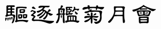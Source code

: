 <svg viewBox="0 0 210 48"><path d="M16.38 15.27c-.07-.84.1-1.5.53-1.85 0-.04.07-.07.1-.07l.14-.07c.38-.25 1.02-.42 1.82-.49 1.23-.07 2.76-.11 4.51-.11 1.79 0 3.93.14 6.3.32.56 0 .95.17 1.09.35.14.21.18.56.11.94-.07.35-.32.67-.67.88-.21.1-.66.1-1.26-.04-.67-.14-1.4-.28-2.21-.35-.8-.1-1.85-.17-3.04-.17s-2.17.07-2.9.14c-.7.03-1.37.17-1.93.28-.1 0-.24.04-.35.04v.56c-.14 2.44-.28 5.24-.28 8.32s0 5.22.04 6.27v1.3l1.78-.18c1.75-.17 3.61-.25 5.5-.21 1.89.07 4.27.32 7.14.66.56.08.66.43.31.95-.35.56-.77 1.08-1.23 1.5-.45.43-1.08.46-1.78.14-.8-.35-1.57-.63-2.27-.76-.67-.18-1.65-.32-2.91-.39-1.22-.07-2.45-.04-3.6.07-1.16.1-2.1.28-2.63.45-.56.11-1.05.32-1.4.49-.87.43-1.54.39-1.99-.13-.42-.49-.35-1.19.28-1.93.17-.25.42-.42.63-.49-.04-.28-.04-.63 0-.94.14-2.94.17-6.09.17-9.32v-6.16zm4.8 2.8c0-.7.1-1.22.31-1.5.21-.25.53-.32.88-.32s.73.07.98.11c.56-.04 1.61-.11 3.15-.11.77-.07 1.4 0 1.85.25.46.24.63.63.49 1.05-.11.38-.14.8-.14 1.15v.42c0 .43-.11.91-.32 1.34-.17.38-.52.73-.9.94-.42.21-.91.25-1.44.14-.56-.07-1.16-.07-1.68-.07-.53 0-.91.07-1.08.14-.63.17-1.16.17-1.47-.04-.32-.2-.53-.94-.6-2.2 0-.49-.03-.95-.03-1.3zm5.28 1.41c.11-.08.17-.32.17-.74s-.03-.74-.1-.81c-.14-.1-.73-.13-1.71-.13-.95 0-1.54.1-1.69.2-.06.07-.13.35-.13.77 0 .39.07.67.1.74.07.07.46.11 1.08.07.64-.03 1.16-.07 1.55-.07.42 0 .66 0 .73-.03zm-7.21 5.7c0-.7.11-1.23.32-1.51.21-.2.56-.31.87-.27.35 0 .74.07 1.02.1.21-.03.66-.1 1.36-.14.74-.07 1.4.04 1.86.25.42.24.59.62.45 1.05-.1.38-.14.8-.14 1.15v1.09c0 .45-.11.94-.28 1.32-.18.43-.53.78-.94.98-.42.18-.88.22-1.44.14h-.6c-.17 0-.31.04-.38.04-.63.18-1.12.18-1.47 0-.31-.21-.52-.98-.6-2.21 0-.8-.03-1.5-.03-1.99zm2.45 2.17c.25 0 .53-.03.73-.03.18 0 .32-.04.35-.04.18-.11.25-.49.25-1.08 0-.63-.07-1.05-.17-1.16-.08-.04-.35-.04-.84-.04-.46 0-.74.07-.81.11-.1.07-.18.49-.18 1.12 0 .59.08.98.15 1.09.03.03.24.03.52.03zm4.13-2.31c0-.7.1-1.22.32-1.51.17-.21.52-.31.87-.28.35 0 .7.07.98.11.25-.04.77-.11 1.51-.14.77-.07 1.4.03 1.85.28.46.21.63.59.49 1.02-.1.41-.14.8-.14 1.15v.8c0 .46-.1.95-.31 1.37-.18.38-.53.73-.92.94-.41.22-.9.25-1.43.14h-.7c-.21 0-.38.08-.45.08-.6.17-1.12.17-1.47-.04-.28-.21-.5-.98-.56-2.21 0-.66-.04-1.29-.04-1.71zm2.45 1.89c.35 0 .63-.03.84-.03l.35-.04c.14-.07.21-.39.21-.94 0-.56-.07-.92-.14-.99-.07-.06-.38-.06-.87-.06-.49.03-.84.1-.91.13-.08.04-.11.39-.11.95 0 .52.03.87.07.95.04.03.25.03.56.03zM2.1 28.19c.38-.24.77-.24 1.08 0 .32.24.53.56.56.88.04.31-.1.76-.41 1.36l-.95 1.99c-.11.21-.25.35-.35.39-.14 0-.25-.07-.25-.24-.03-.21-.1-.39-.13-.57-.14-.94-.18-1.85-.14-2.69 0-.45.17-.84.59-1.12zm2.66.14c.35-.31.7-.38 1.05-.18.32.22.56.5.63.77.07.28 0 .67-.21 1.23-.21.56-.42 1.19-.63 1.82-.07.21-.17.35-.28.39-.14.03-.24-.04-.28-.14l-.21-.57c-.21-.77-.42-1.5-.45-2.27-.08-.38.03-.77.38-1.05zm7.04-4.76c1.36.14 2.31.38 2.8.66.59.53.87 1.05.8 1.58 0 .32-.21.87-.49 1.68-.31.73-.49 1.75-.56 2.91-.07 1.12-.52 2.41-1.22 3.84-.6 1.09-1.26 1.68-1.93 1.68-.7 0-.84-.42-.49-1.22 1.33-3.22 2.07-5.63 2.07-7.14-.15-1.05-.5-1.72-.95-2.06-.14-.14-.66-.28-1.57-.32-.88-.03-2.04.07-3.33.35-1.3.28-2.24.63-2.66.94-1.05.43-1.82.35-2.31-.14-.49-.52-.24-1.22.7-1.95.28-.25.49-1.79.52-4.59 0-2.77 0-5.01-.06-6.62-.04-.84.1-1.43.41-1.82.35-.38.74-.56 1.05-.52.39 0 .67.07.74.07.63 0 1.93 0 3.75-.03 1.85-.04 3.32-.08 4.41-.08.35 0 .73.21 1.05.63.31.42.31.81.03 1.2-.31.38-1.01.55-1.96.52l-1.5-.07c-.11.45-.18 1.19-.18 2.1.28 0 .63.03.88.03 1.18-.03 1.92.07 2.2.35.28.28.38.6.25.92-.11.35-.6.55-1.37.55-.7 0-1.36-.03-2-.03v2.28c.25 0 .53.03.78.03 1.19-.03 1.92.07 2.2.35.28.28.39.6.25.95-.11.31-.6.52-1.37.52-.66 0-1.29-.04-1.86-.04 0 1.26.08 2.1.11 2.45.28 0 .56 0 .81.04zM5.28 17.3c-.06.6-.14 1.33-.14 2.07.43-.14 1.02-.17 1.79-.14h1.85c0-.31.04-.7.04-1.05 0-.42-.04-.84-.04-1.19-1.01 0-1.85.1-2.55.24-.39.07-.7.07-.95.07zM5 21.37c-.03.49-.1 1.01-.1 1.54.07.8.53 1.15 1.26 1.01.84-.14 1.64-.28 2.38-.31 0-.08.04-.21.07-.29.07-.41.14-1.19.14-2.24-.98 0-1.82.11-2.52.25-.49.07-.95.1-1.23.04zm.98-8.23c-.38.24-.59.88-.52 1.78 0 .11-.03.21-.03.28.38-.07.87-.07 1.5-.07h1.82c0-1.01-.03-1.75-.07-2.1-1.54-.14-2.48-.06-2.7.11zm1.4 14.81c.32-.28.67-.36 1.02-.18s.6.42.67.7c.06.21 0 .63-.14 1.12-.15.49-.32 1.08-.5 1.68-.03.21-.14.35-.24.42-.11.03-.21-.04-.28-.17l-.24-.53c-.29-.63-.49-1.29-.64-1.89-.06-.42.04-.84.35-1.15zm2.53-.5c.27-.31.62-.38.97-.24s.6.35.7.63c.08.21.08.63-.06 1.16l-.39 1.75c-.03.17-.14.31-.25.38-.06.04-.2-.04-.27-.18l-.25-.45c-.28-.67-.56-1.33-.73-1.96-.08-.39 0-.73.28-1.09zm32.72-12.91c.53.53.7.94.49 1.19-.17.24-.63.28-1.26.14s-1.33-.28-2.03-.39c-.74-.14-1.26-.38-1.47-.7-.21-.35-.21-.76 0-1.11.17-.35.52-.64.98-.85.42-.2.88-.24 1.26-.1.32.14.63.35.77.6.31.35.77.8 1.26 1.22zm0 4.23c.84.6 1.15 1.3.98 1.93-.03.38-.56.98-1.47 1.68-.7.53-1.43.98-2.21 1.26.35.24.81.67 1.3 1.16.21.2.45.35.67.45.63.21 1.05.52 1.18.88.15.34 0 .73-.38 1.15-.35.63-.77 1.12-1.19 1.54-.42.38-.7.74-.73 1.05-.04.7.28.98 1.05.88 1.12-.08 3.18-.04 6.05.1 2.9.1 6.02.49 9.28 1.02 3.28.49 6.65.8 10.04.8.94 0 1.43.14 1.43.49s-.31.81-.94 1.36c-.63.56-1.75 1.09-3.22 1.58-1.47.49-2.87.46-4.16-.11-4.8-1.85-8.58-2.9-11.28-3.11-2.69-.21-5.38-.21-8.05.04a3.61 3.61 0 01-1.85-.43c-.63-.27-.98-.73-1.05-1.26-.07-.45.1-1.11.49-1.81.28-.53.77-1.16 1.36-1.69.5-.21.7-.56.57-.94-.14-.35-.6-.63-1.3-.73-.7-.14-1.29-.39-1.72-.67-.49-.24-.7-.56-.62-.94.07-.43.45-.78 1.01-.95 0 0 .04-.07.11-.1.07-.08.24-.18.38-.25.56-.38 1.09-.88 1.57-1.33.5-.49.81-.95.81-1.19.07-.42-.28-.91-1.08-1.4-.28 0-.63.04-.98.14-.35.11-.77.35-1.3.63-.77.14-1.08-.07-1.01-.6.06-.48.45-1.05 1.15-1.53.63-.5 1.26-.57 1.79-.22.49.35 1.32.7 2.41.95.46 0 .77.1.91.17zm20.05-6.79c-.06.42-.45.84-1.08 1.27-.6.38-1.43.48-2.31.34-.84-.07-1.79-.14-2.87-.14-.07.18-.21.35-.32.49-.42.49-.94 1.16-1.64 1.93l-.7.7c.77.14 1.68.56 2.69 1.12 1.19.7 2.11 1.43 2.67 2.17.03.04.1.14.13.21.04-.07.14-.17.25-.28l2.1-3.12c.42-.45.94-.49 1.5-.03.57.49.84 1.05.81 1.51-.07.48-.46.87-1.08 1.12-.29.06-.91.38-1.75.87-.25.07-.5.21-.64.32.14.06.35.17.53.31.25.14.52.31.84.45.35.11.84.32 1.37.6.59.28 1.12.49 1.6.66.46.15.99.32 1.61.39.64.14.74.49.35.95-.38.49-1.08.94-2.13 1.25-.98.35-1.89.15-2.59-.55l-1.23-1.4c-.24-.25-.48-.49-.7-.64.08.77-.1 1.72-.41 2.74-.43 1.11-1.16 2.3-2.14 3.53-.95 1.29-1.79 1.92-2.38 1.92-.59 0-1.12-.27-1.43-.73-.35-.42-.15-.94.62-1.51.39-.28.95-.76 1.62-1.5.66-.66 1.19-1.4 1.57-2.06.35-.7.59-1.34.59-1.86 0-.7-.24-1.36-.76-2.1-.08.24-.25.52-.39.77-.6 1.23-1.54 2.49-2.63 3.71-1.12 1.23-2.23 2.24-3.28 2.9-1.05.63-1.86.88-2.42.74-.52-.14-.73-.46-.7-.91 0-.42.46-.95 1.3-1.44 1.53-.8 3-1.88 4.33-3.18 1.37-1.33 2.25-2.55 2.66-3.74-.21-.14-.49-.32-.7-.43-.17-.1-.41-.17-.62-.24-.11.31-.35.7-.64 1.05-.66 1.01-1.6 2.06-2.69 3.11-1.08 1.02-2.17 1.79-3.22 2.35-1.09.49-1.92.67-2.45.46-.52-.18-.7-.53-.66-.99.07-.38.59-.87 1.43-1.29 1.51-.6 2.94-1.47 4.34-2.48 1.15-.92 2-1.86 2.49-2.73-.7-.18-1.27-.25-1.75-.29l-.21.21c-1.23.95-2.56 1.79-3.93 2.35-.73.31-1.36.31-1.85.03-.49-.24-.8-.7-.95-1.22-.13-.49.18-.84.92-.95.59-.07 1.26-.24 2.03-.52a12.6 12.6 0 002.38-1.12c.84-.49 1.5-1.01 2.06-1.54.49-.56.87-.98 1.01-1.33l.25-.6c-1.5.11-2.66.32-3.43.6-1.43.38-2.31.38-2.62-.04-.35-.42-.35-.9 0-1.47.31-.56.9-.94 1.82-1.15.83-.18 1.75-.21 2.58-.14.25 0 1.2.03 2.77.03h6.68c1.02 0 1.44.21 1.4.56zm30.91 1.3c.24.21.32.52.21.87-.11.35-.52.53-1.3.53h-2.02c0 .1 0 .39.03.74v.87c.91 0 1.54.11 1.86.31.35.22.59.46.66.67.07.21.04.46-.1.7-.11.21-.21.42-.25.56-.14.67-.42 1.23-.7 1.54-.25.28-.66.35-1.15.28-.11-.03-.25-.07-.32 0-.03.14-.03.46-.03.95v.59c.7 0 1.25-.03 1.6-.03.46 0 .92-.04 1.26-.11.39-.07.71-.14.84-.18.18-.03.32 0 .35.08.04.1-.17.48-.59 1.12-.46.63-.87 1.05-1.22 1.18-.11.07-.29.04-.46-.03-.18-.07-.53-.14-1.05-.17-.53-.04-1.08-.04-1.64 0-.57.03-1.02.13-1.37.24-.35.1-.63.24-.77.39-.63.34-1.15.52-1.4.52-.28 0-.6-.21-.91-.63-.28-.42-.45-.8-.45-1.12 0-.32.1-.59.24-.81.28-.52.42-1.32.35-2.23.07-1.65 0-2.98-.21-3.89-.17-.84-.24-1.44-.21-1.72-.21-.42-.14-.83.21-1.18.35-.32 1.12-.46 2.28-.43 1.43 0 2.86.08 4.2.08 1.08-.04 1.81.06 2.06.31zm-5.95 8.89c.31-.07.77-.1 1.33-.14 0-.07 0-.38-.04-.84v-.81c0-.03 0-.06-.03 0-.35 0-.87.11-1.47.22h-.74c0 .94.08 1.5.14 1.64.04.07.35.03.81-.07zm-.63-6.9c-.07.25-.18.67-.18 1.16.25-.07.6-.07.92-.07h1.18c0-.07.04-.11.04-.18v-.87c0-.28-.04-.53-.04-.63-.7 0-1.36.04-1.85.1 0 .11-.03.29-.07.49zm-.24 3.89c.24-.04.59-.04.98 0 .2 0 .59-.04 1.05-.04.42 0 .9-.06 1.39-.06.32 0 .56-.08.64-.14.17-.18.28-.57.28-1.09 0-.07 0-.14-.08-.18-.06-.07-.28-.13-.48-.17-.57 0-1.12.07-1.55.07-.45.03-1.05.14-1.57.25-.28.03-.52.07-.66.07v1.29zm10.64.17c.21-.13.45-.1.73.18.63.56 1.47 1.26 2.52 2.03.63.49.77.94.49 1.33-.28.35-.73.6-1.37.63-.59.03-1.15-.32-1.71-1.02-.21-.38-.49-1.15-.8-2.23-.14-.43-.08-.77.14-.92zm1.78 6.44c.39.36.56.88.53 1.61-.08.35-.11.81-.11 1.37s-.07 1.47-.18 2.62c0 .21-.06.46-.06.67l3.56.42c.57.07.64.42.32.98-.35.53-.77 1.08-1.22 1.5-.46.39-1.09.43-1.79.14-.91-.41-1.71-.73-2.49-.91-.73-.2-1.78-.35-3.14-.42-1.37-.03-2.7-.03-4.03.04-1.3.1-2.24.28-2.87.42-.56.17-1.12.38-1.54.6-.84.41-1.54.38-1.96-.14-.42-.53-.35-1.2.28-1.97.32-.38.81-.59 1.29-.56.15 0 .42-.03.85-.03 0-.21 0-.49-.04-.77v-4.55c0-.7.14-1.22.42-1.47.28-.25 1.05-.35 2.21-.35 3.04-.07 5.81 0 8.22.14.77.07 1.4.31 1.75.66zm-3.64 5.95l1.96.11v-.6c.04-.94.04-1.85.04-2.62 0-.8-.07-1.26-.11-1.29-.28-.29-.91-.53-1.78-.6-.08.56-.11 1.43-.11 2.66v2.34zm-3.43-.03h1.89c.07-.28.14-1.12.14-2.49 0-1.33 0-2.2-.03-2.55-.39 0-.81.03-1.23.03h-.77c-.07.43-.07 1.3-.07 2.63 0 1.22.03 2.03.07 2.38zm-1.57-4.87c-1.09.11-1.68.32-1.79.53 0 .07-.07.49-.07 1.22v2.31c0 .39-.03.77-.11 1.09.22 0 .5-.07.78-.07.38-.07.8-.11 1.19-.11 0-.07.03-.14.03-.17.07-.35.07-1.15.07-2.45 0-1.15-.03-1.92-.1-2.35zm2.55-7.55c-.07-.25 0-.57.24-.81.53-.39.99-.77 1.34-1.12.31-.35.63-.7.76-.94.14-.18.32-.46.39-.7.07-.28.14-.53.14-.74-.07-.46-.17-.88-.24-1.12-.07-.25-.07-.52.03-.7.14-.21.42-.32.81-.28.41 0 .76.28 1.05.66.24.42.31.85.17 1.26-.07.14-.11.39-.14.64.24.06.56.17.91.24.94.07 1.79.11 2.45.11.7 0 1.16-.07 1.44-.11.63-.18.87 0 .77.49-.11.45-.42 1.02-.84 1.54-.39.49-.95.66-1.51.46-.31-.32-.7-.6-1.05-.81-.49-.11-1.05-.11-1.68.03-.42.07-.77.04-1.05-.1 0 .03-.07.1-.07.14-.21.35-.49.74-.74 1.08-.28.36-.62.67-1.01.99-.42.38-.84.52-1.33.45-.46-.11-.74-.35-.84-.66zm-14.84-1.23c.28-.24.52-.31.81-.17.27.13.45.35.52.55.07.25.04.67-.11 1.13-.14.52-.31 1.08-.45 1.71-.03.14-.14.28-.21.31-.07.04-.14 0-.21-.14a1.83 1.83 0 00-.18-.41c-.2-.7-.38-1.44-.45-2.1-.07-.32.04-.64.28-.88zm-.14 6.86c.28-.24.56-.32.81-.18.27.15.45.32.52.53.11.28.07.77-.07 1.37-.14.63-.35 1.33-.49 2.03-.03.13-.14.27-.17.31-.08.04-.18 0-.25-.14-.04-.14-.1-.28-.17-.42-.22-.88-.39-1.82-.46-2.66-.07-.32.04-.63.28-.84zm4.72 10.71c-.52.28-1.01.21-1.4-.18-.38-.31-.62-1.11-.69-2.2-.07-1.09-.11-3.05-.11-5.78v-3.57c-.81-.03-1.86-.03-2.94.04-.42 0-.77.03-1.12.07 0 1.29-.1 2.48-.17 3.6-.22 1.79-.53 3.26-.88 4.31a22.04 22.04 0 01-1.26 2.69c-.74.88-1.36 1.33-1.93 1.33-.56 0-.91-.28-.97-.73-.11-.49.13-1.22.8-2.1.63-1.09 1.08-2.14 1.44-3.08.34-.94.62-2.31.77-4.06 0-.49.03-1.02.03-1.61-.07 0-.18.07-.24.11-1.12.31-1.83.31-2.07-.04-.24-.32-.24-.74 0-1.12.24-.42.73-.77 1.4-.91.32-.07.67-.18.94-.18 0-1.36-.03-3.04-.06-4.86-.04-.56 0-1.05.06-1.33.11-.35.32-.63.56-.84.28-.21.84-.25 1.68-.18.04 0 .15.04.25.04 0-.04.07-.11.1-.14.42-.77.74-1.4.81-1.79.1-.42.14-.83.07-1.12-.03-.59.35-.94 1.12-1.01.77-.04 1.33.21 1.65.7.27.45.24.98-.18 1.43-.35.32-.81.77-1.26 1.27-.31.27-.6.52-.81.73.15 0 .32.03.46.03 1.05.04 1.86.04 2.38 0 .77-.06 1.43.11 1.86.53.38.42.49 1.12.2 2.03-.27.91-.52 2.48-.59 4.58h.45c.78 0 1.16.18 1.13.5-.07.28-.39.63-.88.94-.25.14-.49.24-.74.28v.32c0 3.18.22 6.26.67 9.2.18 1.16 0 1.86-.53 2.1zm-6.22-13.37c.31 0 .7.03 1.15.03h2.91c0-.62.03-1.29.07-1.85.07-1.93 0-2.98-.22-3.05-.28-.14-.9-.17-1.92-.17-1.05 0-1.64.07-1.82.14-.17.1-.24 1.4-.17 3.85v1.05zm42.14-5.71c.27-.38.62-.52.87-.38.28.1.45.45.45 1.02 0 .2-.1.45-.24.63.91.07 2.31.17 4.13.17 2.49 0 5.15.1 7.91.31 1.22 0 2.1.32 2.49.88.41.6.45 1.4.1 2.34-.17.57-.31 1.2-.39 1.9-.1.66-.1 2.06-.03 4.09 0 1.51-.17 2.87-.52 3.96-.35 1.08-.85 2.09-1.51 2.87-.67.8-1.71 1.46-3.08 1.95-1.57.6-2.8.63-3.61.04-.83-.59-1.36-1.16-1.43-1.64-.1-.5.11-.78.73-.81.95.14 2.04.11 3.05-.14 1.02-.28 1.89-.77 2.49-1.4.63-.6 1.08-1.44 1.33-2.38.24-.94.38-2.21.38-3.78-.1-1.16-.21-2.24-.28-3.19-.03-.94-.25-1.67-.49-2.06-.39-.53-1.05-.88-1.89-.98-2.45-.14-4.37-.21-5.6-.14-1.22.07-2.55.24-3.92.46-.77.13-1.43-.04-1.89-.57-.45.32-.98.67-1.47.95-.98.49-1.92.87-2.73 1.05-1.26.21-2.13.18-2.63-.18-.45-.31-.59-.73-.41-1.12.21-.41.8-.76 1.78-.98 1.26-.17 2.52-.52 3.75-1.08 1.22-.52 2.1-1.12 2.66-1.79zm-1.05 7.42c.38.5.45.85.31 1.05-.17.15-.56.15-1.09 0-.52-.13-1.11-.34-1.71-.48-.63-.14-1.05-.39-1.19-.7-.14-.29-.14-.6.04-.88.17-.28.49-.52.91-.67.35-.14.73-.17 1.01-.03.32.14.56.35.63.56.25.35.63.73 1.09 1.15zM125.9 22c.42.07.7.31.73.7.04.42-.03.77-.21.94-.21.28-.66.53-1.26.74-.63.2-1.33.49-2.1.69-.21.08-.42.08-.53.04-.06-.07-.06-.18 0-.31.11-.14.25-.35.32-.49.6-.78 1.23-1.44 1.93-2.04.28-.24.66-.35 1.12-.27zm3.92 4.47c-.07.43-.46.85-1.09 1.26-.6.39-1.43.49-2.31.35-1.29-.17-2.97-.27-4.9-.27 0 1.22-.07 2.62-.07 4.16.03 1.3-.03 2.31-.17 3.08-.15.73-.42 1.19-.77 1.29-.35.11-.7-.03-.95-.38-.24-.35-.42-1.37-.45-3.01v-3.33c-.63.78-1.37 1.58-2.24 2.35-1.09.87-2.14 1.61-3.12 2.03-1.33.49-2.27.59-2.83.32-.56-.29-.77-.67-.64-1.16.15-.49.7-.94 1.75-1.33 1.44-.46 2.91-1.12 4.28-1.96 1.01-.67 1.85-1.37 2.41-2.03-2.52.07-4.41.28-5.64.7-1.43.38-2.3.38-2.62-.04-.35-.42-.35-.91 0-1.47.32-.56.91-.94 1.82-1.15.84-.18 1.72-.21 2.59-.14.35.03 1.71.1 3.96.1h.35c0-.73.03-1.32.03-1.75-.07-1.15 0-1.99.21-2.48.18-.49.46-.8.81-.88.35-.1.7.04.94.46.28.38.46 1.12.46 2.17-.04.66-.07 1.54-.07 2.48 1.89 0 4.16.08 6.82.08 1.05 0 1.47.21 1.44.55zm-5.04 3.15c.55.15 1.08.25 1.57.25.81 0 1.37.31 1.51.8.14.5.07 1.02-.28 1.51-.35.45-.85.59-1.47.45-.49-.14-1.13-.45-1.83-1.01-.66-.53-1.22-1.01-1.53-1.44-.32-.48-.42-.8-.28-.94.14-.17.45-.17.8-.04.49.18.98.32 1.51.42zm4.37-16.9c-.07.07-.14.17-.18.25.56 0 1.13.03 1.69.03 2.94.07 4.79.17 5.46.17.84.04 1.29.18 1.36.46.07.28-.17.77-.77 1.44-.59.7-1.19 1.18-1.78 1.4-.56.2-1.33.17-2.25-.15-.83-.31-1.99-.69-3.5-1.01-.35-.07-.73-.14-1.05-.18l-.24.81c-.24.73-.56 1.23-.87 1.43-.32.21-.6.15-.74-.2-.17-.35-.21-.88-.1-1.51 0-.28.07-.56.07-.77-1.09-.11-2.42-.17-3.85-.25-1.44.04-3.08.18-4.83.39 0 .31.03.67.06 1.02 0 .48-.13.9-.35 1.18-.24.25-.52.25-.76.04-.29-.21-.53-.63-.67-1.12-.07-.32-.17-.63-.21-.88-1.82.28-3.36.7-4.66 1.16-1.36.49-2.23.63-2.65.42-.39-.21-.6-.6-.6-1.05 0-.49.28-1.05.91-1.61.63-.6 1.37-.91 2.24-.98 1.26-.07 2.66-.18 4.17-.21-.07-.32-.22-.63-.32-.91-.17-.39-.03-.81.45-1.19.43-.38.99-.42 1.58-.07.63.35.87.77.77 1.19-.03.21-.03.56-.03.95.91 0 1.96-.04 3.01-.04h5.95c.03-.31.07-.6.07-.74 0-.62.28-1.08.84-1.26.59-.21 1.11-.06 1.54.39.45.49.52.95.24 1.4zm28.25 13.2c-3.02.03-4.97.14-5.74.24h-.28c-.67 1.68-1.37 3.15-2.1 4.31-.95 1.5-2 2.86-3.05 3.95-.52.49-1.05.8-1.54.87-.46.11-.87 0-1.22-.31-.35-.35-.53-.7-.53-1.01 0-.29.32-.7.84-1.16 2.49-2.38 4.38-4.76 5.57-7.07 1.15-2.31 1.82-4.37 1.82-6.09 0-1.72-.07-3.36-.25-4.8-.14-.94-.1-1.64.14-2.03.28-.42.6-.59.91-.59l1.23.07c.63 0 2.48.03 5.49.03h5.32c.67 0 1.16.21 1.47.56.35.36.56.67.63 1.02.04.31-.07.7-.31 1.05-.25.35-.42.81-.49 1.29-.08.7-.18 2.98-.18 6.8 0 3.77.21 6.47.63 8.04.42 1.58.39 2.84-.03 3.75-.28.45-.67.77-.98.8-.39.04-.74-.07-1.02-.31-.28-.25-.45-.6-.49-.95-.24-2.97-.38-5.77-.38-8.29-.84-.14-2.66-.17-5.46-.17zm-5.32-1.93c1.05.1 2.9.18 5.56.18 2.66-.04 4.41-.15 5.25-.22 0-.87.04-1.78.11-2.52 0-.56.03-1.05.03-1.5-.7-.14-2.35-.21-4.9-.21-2.66.04-4.34.14-5 .21-.25 1.26-.6 2.63-1.05 4.06zm1.43-9.31c-.24.35-.38 1.47-.38 3.15.84.14 2.62.21 5.25.21 2.38-.04 3.95-.11 4.69-.17-.04-1.69-.25-2.8-.6-3.23-.14-.14-.52-.27-1.05-.38-.56-.11-1.99-.14-4.24-.07-2.23.03-3.46.21-3.67.49zm47.11 3.71c.6.35.98.7 1.19.94.21.32.11.84-.24 1.44-.21.35-.42.91-.7 1.54-.29.66-.53 1.3-.7 1.89-.29.8-.67 1.33-1.16 1.57-.53.25-1.12.29-1.82.11-1.51-.42-3.5-.6-5.98-.6-2.45.04-4.24.32-5.22.74-.49.28-.91.25-1.26-.04-.35-.28-.66-.91-.95-1.78-.59-2.17-1.05-3.53-1.25-3.88-.28-.64-.28-1.16-.04-1.55.28-.42.94-.66 1.96-.7 1.02-.03 2.52-.14 4.45-.2 1.92-.07 4.55-.07 7.87 0 1.96 0 3.26.2 3.85.52zm-7.17 5.25c1.22 0 2.41.03 3.53.11.49 0 .88-.04 1.02-.11.13-.07.28-.14.35-.28.31-1.05.66-1.99.87-2.87.07-.24 0-.46-.21-.59-.21-.14-.7-.22-1.4-.22-1.5-.03-2.94-.03-4.16.04-.04.31-.07.98-.07 2.03 0 1.02.07 1.68.07 1.89zm-2.38-3.99c-2.42 0-4.27.14-5.46.28a.81.81 0 00-.56.32c-.07.13-.11.35-.11.48.11.84.35 1.75.7 2.77.07.11.21.28.35.35.14.07.39.1.67.07 1.5-.1 3.01-.21 4.41-.25 0-.1.03-.2.06-.27.04-.22.08-.84.08-1.79 0-.98-.08-1.58-.11-1.79 0-.06-.03-.14-.03-.17zm-4.73 1.78c0-.35.21-.59.49-.59.35-.03.8 0 1.3.07.52.07 1.01.17 1.36.24.39.15.63.32.63.5 0 .17-.17.31-.52.38l-1.89.24c-.49.07-.88 0-1.09-.14-.21-.1-.28-.35-.28-.7zm11.44.04c.04.35-.1.6-.41.63-.35.1-.81.17-1.37.17h-1.43c-.46-.03-.7-.17-.7-.31 0-.18.1-.35.41-.49.81-.25 1.44-.49 1.93-.63s.87-.17 1.16-.07c.24.1.41.35.41.7zm-19.95-1.96c-.48-.03-.94-.35-1.22-.98-.24-.6-.24-1.01-.03-1.3.2-.24.84-.45 1.71-.59.77-.07 1.99-.42 3.64-.98 1.65-.59 3.4-1.4 5.25-2.34 1.82-1.02 2.98-1.75 3.4-2.21.35-.49.73-.73 1.08-.73.39 0 .67.06.81.31l.03.14c.42.39 1.4.98 2.8 1.71 1.72.88 3.88 1.75 6.33 2.45 2.49.74 4.31 1.09 5.54 1.09 1.29 0 1.68.21 1.26.74-.46.55-1.3 1.11-2.49 1.75-1.16.59-2.27.59-3.22-.04-3.43-2.06-5.88-3.43-7.28-4.1-1.4-.7-2.38-1.11-2.94-1.26-.38-.14-.84-.2-1.22-.2l-3.36 2.16H189c1.96-.03 3.82-.06 5.6-.06 1.02-.04 1.72.06 1.96.27.25.25.32.56.25.88-.11.28-.56.45-1.26.45-1.58 0-3.02 0-4.17.04-1.15 0-2.17.14-3.01.28-.87.18-1.5.07-1.71-.35-.11-.24-.14-.46-.08-.67-.06 0-.17.08-.24.15-2.59 1.5-4.79 2.51-6.51 3.04-.8.24-1.5.35-2 .35zm8.13 16.27c-.39-.35-.63-.97-.67-1.89 0-.52-.03-1.22-.07-1.96-.04-.76-.07-1.43-.07-1.96 0-.52-.03-.94-.03-1.22-.07-.7.03-1.23.35-1.58.35-.31.84-.49 1.43-.49l4.17-.13c1.81-.08 3.46-.08 4.86-.04.98.07 1.72.24 2.2.52.46.29.67.74.67 1.34-.07 1.81-.1 3.67-.1 5.42 0 .94-.35 1.54-.88 1.82-.59.28-1.22.35-1.85.21-.46-.1-1.72-.14-3.68-.14-2.03 0-3.61.14-4.62.39-.77.17-1.36.06-1.71-.29zm10.5-5.7c-.08-.88-.14-1.4-.21-1.51-.07-.1-1.54-.14-4.31-.14-2.8 0-4.31.14-4.51.32-.15.11-.18.56-.18 1.26.84.14 2.48.21 4.97.21l4.24-.14zm-8.72 3.5c.18.14 1.19.14 3.01.07 1.78-.07 3.18-.14 4.03-.14.8 0 1.36-.07 1.5-.21.14-.14.21-.7.21-1.54-.77-.07-2.31-.11-4.51-.11-2.35 0-3.85.07-4.62.14.07 1.05.24 1.68.38 1.79z"/></svg>
